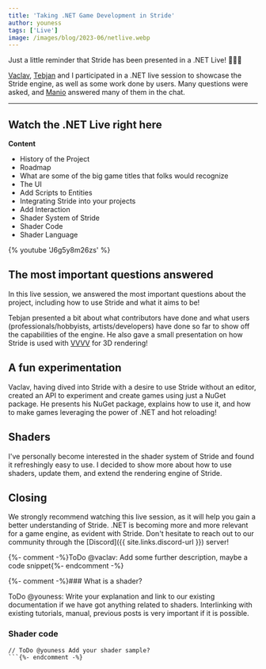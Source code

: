 ```yaml
---
title: 'Taking .NET Game Development in Stride'
author: youness
tags: ['Live']
image: /images/blog/2023-06/netlive.webp
---
```


Just a little reminder that Stride has been presented in a .NET Live! 🎥🎥🎥

[Vaclav](https://github.com/VaclavElias), [Tebjan](https://github.com/tebjan) and I participated in a .NET live session to showcase the Stride engine, as well as some work done by users. Many questions were asked, and [Manio](https://github.com/manio143) answered many of them in the chat.

---

## Watch the .NET Live right here

**Content**

- History of the Project
- Roadmap
- What are some of the big game titles that folks would recognize
- The UI
- Add Scripts to Entities
- Integrating Stride into your projects
- Add Interaction
- Shader System of Stride
- Shader Code
- Shader Language

{% youtube 'J6g5y8m26zs' %}

## The most important questions answered

In this live session, we answered the most important questions about the project, including how to use Stride and what it aims to be!

Tebjan presented a bit about what contributors have done and what users (professionals/hobbyists, artists/developers) have done so far to show off the capabilities of the engine. He also gave a small presentation on how Stride is used with [VVVV](https://vvvv.org/) for 3D rendering!

## A fun experimentation

Vaclav, having dived into Stride with a desire to use Stride without an editor, created an API to experiment and create games using just a NuGet package. He presents his NuGet package, explains how to use it, and how to make games leveraging the power of .NET and hot reloading!

## Shaders

I've personally become interested in the shader system of Stride and found it refreshingly easy to use. I decided to show more about how to use shaders, update them, and extend the rendering engine of Stride.

## Closing

We strongly recommend watching this live session, as it will help you gain a better understanding of Stride. .NET is becoming more and more relevant for a game engine, as evident with Stride. Don't hesitate to reach out to our community through the [Discord]({{ site.links.discord-url }}) server!

{%- comment -%}ToDo @vaclav: Add some further description, maybe a code snippet{%- endcomment -%}

{%- comment -%}### What is a shader?

ToDo @youness: Write your explanation and link to our existing documentation if we have got anything related to shaders. Interlinking with existing tutorials, manual, previous posts is very important if it is possible.

### Shader code

```
// ToDo @youness Add your shader sample?
```{%- endcomment -%}
